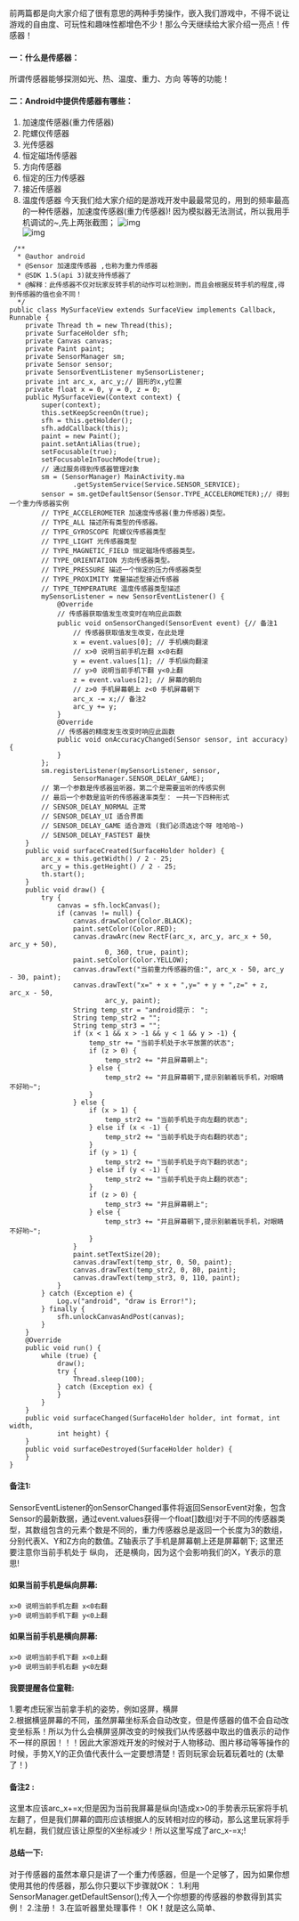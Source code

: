 前两篇都是向大家介绍了很有意思的两种手势操作，嵌入我们游戏中，不得不说让游戏的自由度、可玩性和趣味性都增色不少！那么今天继续给大家介绍一亮点！传感器！
#### 一：什么是传感器：
所谓传感器能够探测如光、热、温度、重力、方向 等等的功能！
#### 二：Android中提供传感器有哪些：
1. 加速度传感器(重力传感器)
2. 陀螺仪传感器
3. 光传感器
5. 恒定磁场传感器
6. 方向传感器
7. 恒定的压力传感器
8. 接近传感器
9. 温度传感器
今天我们给大家介绍的是游戏开发中最最常见的，用到的频率最高的一种传感器，加速度传感器(重力传感器)!
因为模拟器无法测试，所以我用手机调试的~,先上两张截图；
![img](P)  
![img](P)  
```  
 /**
  * @author android
  * @Sensor 加速度传感器 ,也称为重力传感器
  * @SDK 1.5(api 3)就支持传感器了
  * @解释：此传感器不仅对玩家反转手机的动作可以检测到，而且会根据反转手机的程度,得到传感器的值也会不同！
  */
public class MySurfaceView extends SurfaceView implements Callback, Runnable {
	private Thread th = new Thread(this);
	private SurfaceHolder sfh;
	private Canvas canvas;
	private Paint paint;
	private SensorManager sm;
	private Sensor sensor;
	private SensorEventListener mySensorListener;
	private int arc_x, arc_y;// 圆形的x,y位置
	private float x = 0, y = 0, z = 0;
	public MySurfaceView(Context context) {
		super(context);
		this.setKeepScreenOn(true);
		sfh = this.getHolder();
		sfh.addCallback(this);
		paint = new Paint();
		paint.setAntiAlias(true);
		setFocusable(true);
		setFocusableInTouchMode(true);
		// 通过服务得到传感器管理对象
		sm = (SensorManager) MainActivity.ma
				.getSystemService(Service.SENSOR_SERVICE);
		sensor = sm.getDefaultSensor(Sensor.TYPE_ACCELEROMETER);// 得到一个重力传感器实例
		// TYPE_ACCELEROMETER 加速度传感器(重力传感器)类型。
		// TYPE_ALL 描述所有类型的传感器。
		// TYPE_GYROSCOPE 陀螺仪传感器类型
		// TYPE_LIGHT 光传感器类型
		// TYPE_MAGNETIC_FIELD 恒定磁场传感器类型。
		// TYPE_ORIENTATION 方向传感器类型。
		// TYPE_PRESSURE 描述一个恒定的压力传感器类型
		// TYPE_PROXIMITY 常量描述型接近传感器
		// TYPE_TEMPERATURE 温度传感器类型描述
		mySensorListener = new SensorEventListener() {
			@Override
			// 传感器获取值发生改变时在响应此函数
			public void onSensorChanged(SensorEvent event) {// 备注1
				// 传感器获取值发生改变，在此处理
				x = event.values[0]; // 手机横向翻滚
				// x>0 说明当前手机左翻 x<0右翻
				y = event.values[1]; // 手机纵向翻滚
				// y>0 说明当前手机下翻 y<0上翻
				z = event.values[2]; // 屏幕的朝向
				// z>0 手机屏幕朝上 z<0 手机屏幕朝下
				arc_x -= x;// 备注2
				arc_y += y;
			}
			@Override
			// 传感器的精度发生改变时响应此函数
			public void onAccuracyChanged(Sensor sensor, int accuracy) {
			}
		};
		sm.registerListener(mySensorListener, sensor,
				SensorManager.SENSOR_DELAY_GAME);
		// 第一个参数是传感器监听器，第二个是需要监听的传感实例
		// 最后一个参数是监听的传感器速率类型： 一共一下四种形式
		// SENSOR_DELAY_NORMAL 正常
		// SENSOR_DELAY_UI 适合界面
		// SENSOR_DELAY_GAME 适合游戏 (我们必须选这个呀 哇哈哈~)
		// SENSOR_DELAY_FASTEST 最快
	}
	public void surfaceCreated(SurfaceHolder holder) {
		arc_x = this.getWidth() / 2 - 25;
		arc_y = this.getHeight() / 2 - 25;
		th.start();
	}
	public void draw() {
		try {
			canvas = sfh.lockCanvas();
			if (canvas != null) {
				canvas.drawColor(Color.BLACK);
				paint.setColor(Color.RED);
				canvas.drawArc(new RectF(arc_x, arc_y, arc_x + 50, arc_y + 50),
						0, 360, true, paint);
				paint.setColor(Color.YELLOW);
				canvas.drawText("当前重力传感器的值:", arc_x - 50, arc_y - 30, paint);
				canvas.drawText("x=" + x + ",y=" + y + ",z=" + z, arc_x - 50,
						arc_y, paint);
				String temp_str = "android提示： ";
				String temp_str2 = "";
				String temp_str3 = "";
				if (x < 1 && x > -1 && y < 1 && y > -1) {
					temp_str += "当前手机处于水平放置的状态";
					if (z > 0) {
						temp_str2 += "并且屏幕朝上";
					} else {
						temp_str2 += "并且屏幕朝下,提示别躺着玩手机，对眼睛不好哟~";
					}
				} else {
					if (x > 1) {
						temp_str2 += "当前手机处于向左翻的状态";
					} else if (x < -1) {
						temp_str2 += "当前手机处于向右翻的状态";
					}
					if (y > 1) {
						temp_str2 += "当前手机处于向下翻的状态";
					} else if (y < -1) {
						temp_str2 += "当前手机处于向上翻的状态";
					}
					if (z > 0) {
						temp_str3 += "并且屏幕朝上";
					} else {
						temp_str3 += "并且屏幕朝下,提示别躺着玩手机，对眼睛不好哟~";
					}
				}
				paint.setTextSize(20);
				canvas.drawText(temp_str, 0, 50, paint);
				canvas.drawText(temp_str2, 0, 80, paint);
				canvas.drawText(temp_str3, 0, 110, paint);
			}
		} catch (Exception e) {
			Log.v("android", "draw is Error!");
		} finally {
			sfh.unlockCanvasAndPost(canvas);
		}
	}
	@Override
	public void run() {
		while (true) {
			draw();
			try {
				Thread.sleep(100);
			} catch (Exception ex) {
			}
		}
	}
	public void surfaceChanged(SurfaceHolder holder, int format, int width,
			int height) {
	}
	public void surfaceDestroyed(SurfaceHolder holder) {
	}
}
```
#### 备注1:
SensorEventListener的onSensorChanged事件将返回SensorEvent对象，包含Sensor的最新数据，通过event.values获得一个float[]数组!对于不同的传感器类型，其数组包含的元素个数是不同的，重力传感器总是返回一个长度为3的数组，分别代表X、Y和Z方向的数值。Z轴表示了手机是屏幕朝上还是屏幕朝下; 这里还要注意你当前手机处于 纵向， 还是横向，因为这个会影响我们的X，Y表示的意思!  
#### 如果当前手机是纵向屏幕: 
```  
x>0 说明当前手机左翻 x<0右翻    
y>0 说明当前手机下翻 y<0上翻 
```
#### 如果当前手机是横向屏幕:    
```  
x>0 说明当前手机下翻 x<0上翻  
y>0 说明当前手机右翻 y<0左翻  
``` 
#### 我要提醒各位童鞋:    
1.要考虑玩家当前拿手机的姿势，例如竖屏，横屏    
2.根据横竖屏幕的不同，虽然屏幕坐标系会自动改变，但是传感器的值不会自动改变坐标系！所以为什么会横屏竖屏改变的时候我们从传感器中取出的值表示的动作不一样的原因！！！因此大家游戏开发的时候对于人物移动、图片移动等等操作的时候，手势X,Y的正负值代表什么一定要想清楚！否则玩家会玩着玩着吐的 (太晕了！)
#### 备注2 :
这里本应该arc_x+=x;但是因为当前我屏幕是纵向!造成x>0的手势表示玩家将手机左翻了，但是我们屏幕的圆形应该根据人的反转相对应的移动，那么这里玩家将手机左翻，我们就应该让原型的X坐标减少！所以这里写成了arc_x-=x;! 
#### 总结一下: 
对于传感器的虽然本章只是讲了一个重力传感器，但是一个足够了，因为如果你想使用其他的传感器，那么你只要以下步骤就OK：
1.利用 SensorManager.getDefaultSensor();传入一个你想要的传感器的参数得到其实例！
2.注册！
3.在监听器里处理事件！
OK！就是这么简单、 